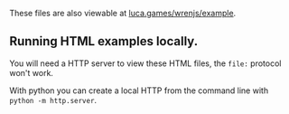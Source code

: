
These files are also viewable at [luca.games/wrenjs/example](https://luca.games/wrenjs/example/hello-world.html).

## Running HTML examples locally.

You will need a HTTP server to view these HTML files, the `file:` protocol won't work.

With python you can create a local HTTP from the command line with `python -m http.server`.
